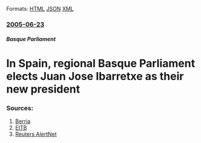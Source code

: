 
Formats: [HTML](/news/2005/06/23/in-spain-regional-basque-parliament-elects-juan-jose-ibarretxe-as-their-new-president.html)  [JSON](/news/2005/06/23/in-spain-regional-basque-parliament-elects-juan-jose-ibarretxe-as-their-new-president.json)  [XML](/news/2005/06/23/in-spain-regional-basque-parliament-elects-juan-jose-ibarretxe-as-their-new-president.xml)  

### [2005-06-23](/news/2005/06/23/index.md)

##### Basque Parliament
#  In Spain, regional Basque Parliament elects Juan Jose Ibarretxe as their new president 




### Sources:

1. [Berria](http://www.berria.info/english/ikusi.php?id=1553)
2. [EITB](http://www.eitb24.com/noticia_en.php?id=70928)
3. [Reuters AlertNet](http://www.alertnet.org/thenews/newsdesk/L23249655.htm)
